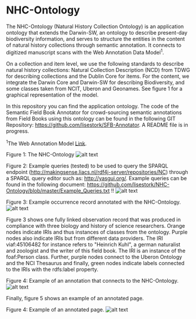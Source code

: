 # NHC-Ontology

The NHC-Ontology (Natural History Collection Ontology) is an application ontology that extends the Darwin-SW, an ontology to describe present-day biodiversity information, and serves to structure the entities in the content of natural history collections through semantic annotation. It connects to digitized manuscript scans with the Web Annotation Data Model<sup>1</sup>.

On a collection and item level, we use the following standards to describe natural history collections: Natural Collection Description (NCD) from TDWG for describing collections and the Dublin Core for items. For the content, we integrate the Darwin Core and Darwin-SW for describing Biodiversity, and some classes taken from NCIT, Uberon and Geonames. See figure 1 for a graphical representation of the model. 

In this repository you can find the application ontology. The code of the Semantic Field Book Annotator for crowd-sourcing semantic annotations from Field Books using this ontology can be found in the following GIT Repository: https://github.com/lisestork/SFB-Annotator. A README file is in progress. 

<sup>1</sup>The Web Annotation Model [Link](https://www.w3.org/TR/annotation-model/).

Figure 1: The NHC-Ontology
![alt text](https://github.com/lisestork/NHC-Ontology/blob/master/Images/secondOccurrenceModel.png)

Figure 2: Example queries (tested) to be used to query the SPARQL endpoint (http://makingsense.liacs.nl/rdf4j-server/repositories/NC) through a SPARQL query editor such as: http://yasgui.org/. Example queries can be found in the following document: https://github.com/lisestork/NHC-Ontology/blob/master/Example_Queries.txt !!
![alt text](https://github.com/lisestork/NHC-Ontology/blob/master/Images/Queries.png)

Figure 3: Example occurrence record annotated with the NHC-Ontology. 
![alt text](https://github.com/lisestork/NHC-Ontology/blob/master/Images/example_occurrence.png)

Figure 3 shows one fully linked observation record that was produced in compliance with three biology and history of science researchers. Orange nodes indicate IRIs and thus instances of classes from the ontology. Purple nodes also indicate IRIs but from different data providers. The IRI viaf:45106482 for instance refers to "Heinrich Kuhl", a german naturalist and zoologist and the writer of this field book. The IRI is an instance of the foaf:Person class. Further, purple nodes connect to the Uberon Ontology and the NCI Thesaurus and finally, green nodes indicate labels connected to the IRIs with the rdfs:label property. 

Figure 4: Example of an annotation that connects to the NHC-Ontology. 
![alt text](https://github.com/lisestork/NHC-Ontology/blob/master/Images/AnnotationExample.png)

Finally, figure 5 shows an example of an annotated page. 

Figure 4: Example of an annotated page. 
![alt text](https://github.com/lisestork/NHC-Ontology/blob/master/Images/AnnotatedImage.png)
